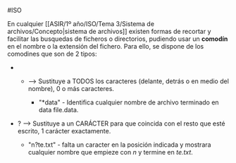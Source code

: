 #ISO

En cualquier [[ASIR/1º año/ISO/Tema 3/Sistema de archivos/Concepto|sistema de archivos]] existen formas de recortar y facilitar las busquedas de ficheros o directorios,  pudiendo usar un **comodín** en el nombre o la extensión del fichero. Para ello, se dispone de los comodines que son de 2 tipos:

- * --> Sustituye a TODOS los caracteres (delante, detrás o en medio del nombre), 0 o más caracteres.
	
	- "\*data" - Identifica cualquier nombre de archivo terminado en data file.data.

- ? --> Sustituye a un CARÁCTER para que coincida con el resto que esté escrito, 1 carácter exactamente.
	
	* "n?te.txt" - falta un caracter en la posición indicada y mostrara cualquier nombre que empieze con *n* y termine en *te.txt*.